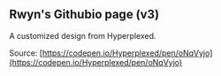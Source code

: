 ## **Rwyn's Githubio page (v3)**
A customized design from Hyperplexed.

Source: [https://codepen.io/Hyperplexed/pen/oNqVyjo](https://codepen.io/Hyperplexed/pen/oNqVyjo)
